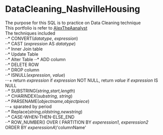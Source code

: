 # DataCleaning_NashvilleHousing
The purpose for this SQL is to practice on Data Cleaning technique  
This portfolio is refer to [AlexTheAanalyst](https://github.com/AlexTheAnalyst/PortfolioProjects)  
The techniques included  
⋅⋅* CONVERT(_datatype_, _expression_)  
⋅⋅* CAST (_expression_ AS _datatype_)  
⋅⋅* Inner Join table  
⋅⋅* Update Table  
⋅⋅* Alter Table 
⋅⋅* ADD column  
⋅⋅* DELETE ROW  
⋅⋅* DROP column  
⋅⋅* ISNULL(_expression_, _value_)  
⋅⋅⋅+ return _expression_ if _expression_ NOT NULL, return _value_ if _expression_ IS NULL  
⋅⋅* SUBSTRING(_string_,_start,length_)  
⋅⋅* CHARINDEX(_substring, string_)  
⋅⋅* PARSENAME(_objectname,objectpiece_)  
⋅⋅⋅+ sparated by period  
⋅⋅*  Replace(_string,oldstring,newstring_)  
⋅⋅* CASE-WHEN-THEN-ELSE_END  
⋅⋅*  ROW_NUMBER() OVER ( PARTITION BY _experession1_, _experession2_ ORDER BY _experessionA_)'columnName'


